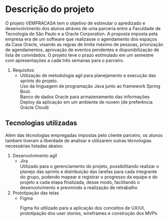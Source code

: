<h1>Descrição do projeto</h1> 
O projeto VEMPRACASA tem o objetivo de estimular o apredizado e desenvolvimento dos alunos atráves de uma parceria entre a Faculdade de Tecnologia de São Paulo e a Oracle Corporation. A proposta imposta pela empresa era de um software que realizasse o agendamento dos espaços da Casa Oracle, visando as regras de limite máximo de pessoas, priorização de agendamentos, aprovação de eventos pendentes e disponibilização de lista de convidados. O projeto teve o prazo estimulado em um semestre com apresentações a cada três semanas para o parceiro.
    <ol>
        <li> Requisitos 
            <ul><li> Utilização de metodologia agíl para planejamento e execução das sprints do projeto.</li></ul>
            <ol> Uso da linguagem de programação Java junto ao framework Spring Boot.</ol>
            <ol> Banco de dados Oracle para armazenamento das informações</ol>
            <ol> Deploy da aplicação em um ambiente de nuvem (de preferência Oracle Cloud)</ol>
        </li>
    </ol>

<h2> Tecnologias utilizadas</h2> 
Além das técnologias empregadas impostas pelo cliente parceiro, os alunos tambem tiveram a liberdade de analisar e utilizarem outras técnologias necessárias listadas abaixo:
<ol>
    <li>Desenvolvimento agíl
        <ul>
            <li>
                Jira
                </br>Utilizado para o gerenciamento do projeto, possibilitando realizar o planejo das sprints e distribuição das tarefas para cada integrante do grupo,                       podendo mapear e registrar o progresso da equipe e do projeto a cada etapa finalizada, desse modo, facilitando o desenvolvimento e previnindo a realização de retrabalho
            </li>
        </ul>
    </li>
    <li>
        Prototipação das telas
        <ul>
            <li>
                Figma
            </li>
            <p> Figma foi utilizado para a aplicação dos conceitos de UX/UI, prototipação dos user stories, wireframes e construção dos MVPs</p>
        </ul>
    </li>
</ol>
    

